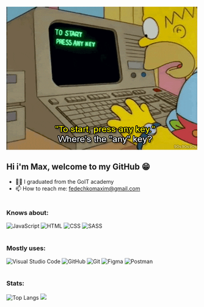 ![gomer.gif](https://github.com/FeMaxxx/FeMaxxx/blob/main/assets/gomer.gif)

## Hi i'm Max, welcome to my GitHub 😁

- 👨‍🎓 I graduated from the GoIT academy
- 📫 How to reach me: fedechkomaxim@gmail.com

#

### Knows about:

![JavaScript](https://img.shields.io/badge/-JavaScript-141321?style=for-the-badge&logo=JavaScript&logoColor=F7DF1E)
![HTML](https://img.shields.io/badge/-HTML-141321?style=for-the-badge&logo=HTML5&logoColor=E34F26)
![CSS](https://img.shields.io/badge/-CSS-141321?style=for-the-badge&logo=CSS3&logoColor=1572B6)
![SASS](https://img.shields.io/badge/-Sass-141321?style=for-the-badge&logo=Sass&logoColor=CC66997)
<!-- ![REACT](https://img.shields.io/badge/-React-141321?style=for-the-badge&logo=react&logoColor=61DAFB)
![Node.js](https://img.shields.io/badge/-Node.js-141321?style=for-the-badge&logo=Node.js&logoColor=339933) -->

#

### Mostly uses:

![Visual Studio Code](https://img.shields.io/badge/-Visual_Studio_Code-141321?style=for-the-badge&logo=VisualStudioCode&logoColor=007ACC)
![GitHub](https://img.shields.io/badge/-GitHub-141321?style=for-the-badge&logo=GitHub&logoColor=fff)
![Git](https://img.shields.io/badge/-Git-141321?style=for-the-badge&logo=Git&logoColor=F05032)
![Figma](https://img.shields.io/badge/-Figma-141321?style=for-the-badge&logo=Figma&logoColor=F24E1E)
![Postman](https://img.shields.io/badge/-Postman-141321?style=for-the-badge&logo=Postman&logoColor=FF6C37)

#

### Stats:

![Top Langs](https://github-readme-stats.vercel.app/api/top-langs/?username=FeMaxxx&layout=compact&theme=radical&title_color=D20000)
<img height="165em" src="https://github-readme-stats.vercel.app/api?username=FeMaxxx&show_icons=true&theme=radical&title_color=D20000&layout=compact"/>
